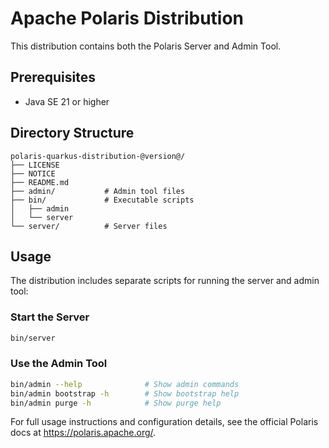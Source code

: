 <!--
  Licensed to the Apache Software Foundation (ASF) under one
  or more contributor license agreements.  See the NOTICE file
  distributed with this work for additional information
  regarding copyright ownership.  The ASF licenses this file
  to you under the Apache License, Version 2.0 (the
  "License"); you may not use this file except in compliance
  with the License.  You may obtain a copy of the License at
 
   http://www.apache.org/licenses/LICENSE-2.0
 
  Unless required by applicable law or agreed to in writing,
  software distributed under the License is distributed on an
  "AS IS" BASIS, WITHOUT WARRANTIES OR CONDITIONS OF ANY
  KIND, either express or implied.  See the License for the
  specific language governing permissions and limitations
  under the License.
-->

# Apache Polaris Distribution

This distribution contains both the Polaris Server and Admin Tool.

## Prerequisites

- Java SE 21 or higher

## Directory Structure

```
polaris-quarkus-distribution-@version@/
├── LICENSE
├── NOTICE
├── README.md
├── admin/           # Admin tool files
├── bin/             # Executable scripts
│   ├── admin
│   └── server
└── server/          # Server files
```

## Usage

The distribution includes separate scripts for running the server and admin tool:

### Start the Server

```bash
bin/server
```

### Use the Admin Tool

```bash
bin/admin --help              # Show admin commands
bin/admin bootstrap -h        # Show bootstrap help
bin/admin purge -h            # Show purge help
```

For full usage instructions and configuration details, see the official Polaris docs at https://polaris.apache.org/.
